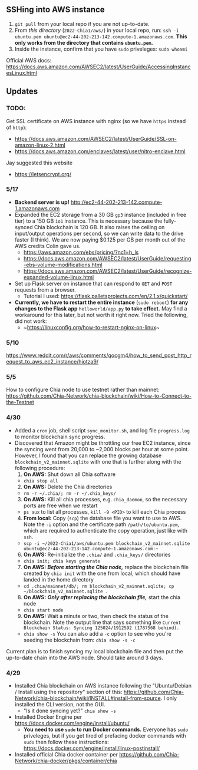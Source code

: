 ## SSHing into AWS instance
 
1. `git pull` from your local repo if you are not up-to-date.
2. From _this directory_ (`2022-Chia1/aws/`) in your local repo, run: `ssh -i ubuntu.pem ubuntu@ec2-44-202-213-142.compute-1.amazonaws.com`. **This only works from the directory that contains `ubuntu.pem`.**
3. Inside the instance, confirm that you have `sudo` priveleges: `sudo whoami`

Official AWS docs:
https://docs.aws.amazon.com/AWSEC2/latest/UserGuide/AccessingInstancesLinux.html

## Updates

### TODO:
Get SSL certificate on AWS instance with nginx (so we have `https` instead of `http`):
* https://docs.aws.amazon.com/AWSEC2/latest/UserGuide/SSL-on-amazon-linux-2.html
* https://docs.aws.amazon.com/enclaves/latest/user/nitro-enclave.html

Jay suggested this website
* https://letsencrypt.org/

<!-- Other tutorials that I did not follow:
  * https://www.twilio.com/blog/deploy-flask-python-app-aws
  * https://medium.com/techfront/step-by-step-visual-guide-on-deploying-a-flask-application-on-aws-ec2-8e3e8b82c4f7 -->


### 5/17
* **Backend server is up!** http://ec2-44-202-213-142.compute-1.amazonaws.com
* Expanded the EC2 storage from a 30 GB `gp3` instance (included in free tier) to a 150 GB `io1` instance. This is necessary because the fully-synced Chia blockchain is 120 GB. It also raises the ceiling on input/output operations per second, so we can write data to the drive faster (I think). We are now paying $0.125 per GB per month out of the AWS credits Colin gave us. 
  * https://aws.amazon.com/ebs/pricing/?nc1=h_ls
  * https://docs.aws.amazon.com/AWSEC2/latest/UserGuide/requesting-ebs-volume-modifications.html
  * https://docs.aws.amazon.com/AWSEC2/latest/UserGuide/recognize-expanded-volume-linux.html
* Set up Flask server on instance that can respond to `GET` and `POST` requests from a browser.
  * Tutorial I used: https://flask.palletsprojects.com/en/2.1.x/quickstart/ 
* **Currently, we have to restart the entire instance** (`sudo reboot`) **for any changes to the Flask app** `helloworld/app.py` **to take effect.** May find a workaround for this later, but not worth it right now. Tried the following, did not work:
  * ~https://linuxconfig.org/how-to-restart-nginx-on-linux~

### 5/10
https://www.reddit.com/r/aws/comments/qocgm4/how_to_send_post_http_request_to_aws_ec2_instance/hjotza9/

### 5/5
How to configure Chia node to use testnet rather than mainnet: https://github.com/Chia-Network/chia-blockchain/wiki/How-to-Connect-to-the-Testnet

### 4/30
* Added a `cron` job, shell script `sync_monitor.sh`, and log file `progress.log` to monitor blockchain sync progress.
* Discovered that Amazon might be throttling our free EC2 instance, since the syncing went from 20,000 to ~2,000 blocks per hour at some point. However, I found that you can replace the growing database `blockchain_v2_mainnet.sqlite` with one that is further along with the following procedure:
  1. **On AWS:** Shut down all Chia software 
    * `chia stop all`
  2. **On AWS:** Delete the Chia directories 
  * `rm -r ~/.chia/; rm -r ~/.chia_keys/`
  3. **On AWS:** Kill all chia processes, e.g. `chia_daemon`, so the necessary ports are free when we restart
  * `ps aux` to list all processes, `kill -9 <PID>` to kill each Chia process
  4. **From local:** Copy (`scp`) the database file you want to use to AWS. Note the `-i` option and the certificate path `/path/to/ubuntu.pem`, which are required to authenticate the copy operation, just like with `ssh`. <!-- (In fact, the `scp` documentation says this is passed directly to `ssh`.) --> 
  * `scp -i ~/2022-Chia1/aws/ubuntu.pem blockchain_v2_mainnet.sqlite ubuntu@ec2-44-202-213-142.compute-1.amazonaws.com:~`
  6. **On AWS:** Re-initialize the `.chia/` and `.chia_keys/` directories
  * `chia init; chia keys generate`
  7. **On AWS:** _**Before starting the Chia node,**_ replace the blockchain file created by `chia init` with the one from local, which should have landed in the home directory
  *  `cd .chia/mainnet/db/; rm blockchain_v2_mainnet.sqlite; cp ~/blockchain_v2_mainnet.sqlite .`
  8. **On AWS:** **_Only after replacing the blockchain file,_** start the chia node
  * `chia start node`
  9. **On AWS:** Wait a minute or two, then check the status of the blockchain. Note the output line that says something like `Current Blockchain Status: Syncing 125024/1912592 (1787568 behind).`
  * `chia show -s` You can also add a `-c` option to see who you're seeding the blockchain from: `chia show -s -c`

Current plan is to finish syncing my local blockchain file and then put the up-to-date chain into the AWS node.  Should take around 3 days.
   

### 4/29
* Installed Chia blockchain on AWS instance following the "Ubuntu/Debian / Install using the repository" section of this: https://github.com/Chia-Network/chia-blockchain/wiki/INSTALL#install-from-source.  I only installed the CLI version, not the GUI.
  * "Is it done syncing yet?" `chia show -s`
* Installed Docker Engine per https://docs.docker.com/engine/install/ubuntu/
  * **You need to use `sudo` to run Docker commands.** Everyone has `sudo` priveleges, but if you get tired of prefacing docker commands with `sudo` then follow these instructions: https://docs.docker.com/engine/install/linux-postinstall/
* Installed official Chia docker container per https://github.com/Chia-Network/chia-docker/pkgs/container/chia
